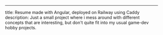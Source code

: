 ---
title: Resume made with Angular, deployed on Railway using Caddy
description: Just a small project where i mess around with different concepts that are interesting, but don't quite fit into my usual game-dev hobby projects.
